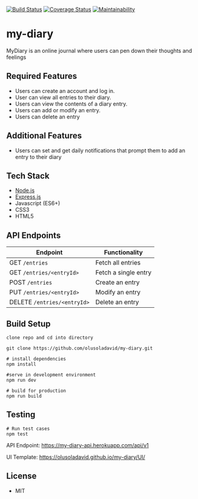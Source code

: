 [![Build Status](https://travis-ci.org/olusoladavid/my-diary.svg?branch=ft-rest-api-endpoints-159069640)](https://travis-ci.org/olusoladavid/my-diary)
[![Coverage Status](https://coveralls.io/repos/github/olusoladavid/my-diary/badge.svg?branch=develop)](https://coveralls.io/github/olusoladavid/my-diary?branch=ft-rest-api-endpoints-159069640)
[![Maintainability](https://api.codeclimate.com/v1/badges/28ee352fbbd498a8cafd/maintainability)](https://codeclimate.com/github/olusoladavid/my-diary/maintainability)

# my-diary

MyDiary is an online journal where users can pen down their thoughts and feelings

## Required Features

- Users can create an account and log in.
- User can view all entries to their diary.
- Users can view the contents of a diary entry.
- Users can add or modify an entry.
- Users can delete an entry

## Additional Features

- Users can set and get daily notifications that prompt them to add an entry to their diary

## Tech Stack

- [Node.js](https://nodejs.org/)
- [Express.js](https://expressjs.com/)
- Javascript (ES6+)
- CSS3
- HTML5

## API Endpoints

| Endpoint                    | Functionality        |
| --------------------------- | -------------------- |
| GET `/entries`              | Fetch all entries    |
| GET `/entries/<entryId>`    | Fetch a single entry |
| POST `/entries`             | Create an entry      |
| PUT `/entries/<entryId>`    | Modify an entry      |
| DELETE `/entries/<entryId>` | Delete an entry      |

## Build Setup

```
clone repo and cd into directory

git clone https://github.com/olusoladavid/my-diary.git
```

```
# install dependencies
npm install

#serve in development environment
npm run dev

# build for production
npm run build
```

## Testing

```
# Run test cases
npm test
```

API Endpoint: https://my-diary-api.herokuapp.com/api/v1

UI Template: https://olusoladavid.github.io/my-diary/UI/

## License

- MIT

